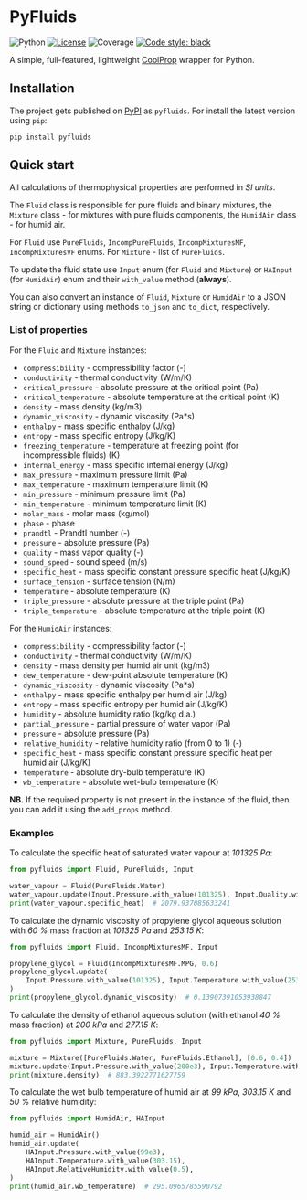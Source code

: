 # PyFluids

![Python](https://img.shields.io/badge/python-3.7.x%20%7C%203.8.x-blue)
[![License](https://img.shields.io/badge/license-MIT-green)](https://github.com/portyanikhin/PyFluids/blob/main/LICENSE)
![Coverage](https://img.shields.io/badge/coverage-100%25-brightgreen)
[![Code style: black](https://img.shields.io/badge/code%20style-black-000000.svg)](https://github.com/psf/black)

A simple, full-featured, lightweight [CoolProp] wrapper for Python.

## Installation

The project gets published on [PyPI] as `pyfluids`. 
For install the latest version using `pip`:

```commandline
pip install pyfluids
```

## Quick start

All calculations of thermophysical properties are performed in _SI units_.

The `Fluid` class is responsible for pure fluids and binary mixtures, 
the `Mixture` class - for mixtures with pure fluids components, 
the `HumidAir` class - for humid air.

For `Fluid` use `PureFluids`, `IncompPureFluids`, `IncompMixturesMF`, 
`IncompMixturesVF` enums. For `Mixture` - list of `PureFluids`.

To update the fluid state use `Input` enum (for `Fluid` and `Mixture`) or 
`HAInput` (for `HumidAir`) enum and their `with_value` method (**always**).

You can also convert an instance of `Fluid`, `Mixture` or `HumidAir` 
to a JSON string or dictionary using methods `to_json` and `to_dict`, respectively.

### List of properties

For the `Fluid` and `Mixture` instances:
* `compressibility` - compressibility factor (-)
* `conductivity` - thermal conductivity (W/m/K)
* `critical_pressure` - absolute pressure at the critical point (Pa)
* `critical_temperature` - absolute temperature at the critical point (K)
* `density` - mass density (kg/m3)
* `dynamic_viscosity` - dynamic viscosity (Pa*s)
* `enthalpy` - mass specific enthalpy (J/kg)
* `entropy` - mass specific entropy (J/kg/K)
* `freezing_temperature` - temperature at freezing point (for incompressible fluids) (K)
* `internal_energy` - mass specific internal energy (J/kg)
* `max_pressure` - maximum pressure limit (Pa)
* `max_temperature` - maximum temperature limit (K)
* `min_pressure` - minimum pressure limit (Pa)
* `min_temperature` - minimum temperature limit (K)
* `molar_mass` - molar mass (kg/mol)
* `phase` - phase
* `prandtl` - Prandtl number (-)
* `pressure` - absolute pressure (Pa)
* `quality` - mass vapor quality (-)
* `sound_speed` - sound speed (m/s)
* `specific_heat` - mass specific constant pressure specific heat (J/kg/K)
* `surface_tension` - surface tension (N/m)
* `temperature` - absolute temperature (K)
* `triple_pressure` - absolute pressure at the triple point (Pa)
* `triple_temperature` - absolute temperature at the triple point (K)

For the `HumidAir` instances:
* `compressibility` - compressibility factor (-)
* `conductivity` - thermal conductivity (W/m/K)
* `density` - mass density per humid air unit (kg/m3)
* `dew_temperature` - dew-point absolute temperature (K)
* `dynamic_viscosity` - dynamic viscosity (Pa*s)
* `enthalpy` - mass specific enthalpy per humid air (J/kg)
* `entropy` - mass specific entropy per humid air (J/kg/K)
* `humidity` - absolute humidity ratio (kg/kg d.a.)
* `partial_pressure` - partial pressure of water vapor (Pa)
* `pressure` - absolute pressure (Pa)
* `relative_humidity` - relative humidity ratio (from 0 to 1) (-)
* `specific_heat` - mass specific constant pressure specific heat per humid air (J/kg/K)
* `temperature` - absolute dry-bulb temperature (K)
* `wb_temperature` - absolute wet-bulb temperature (K)

**NB.** If the required property is not present in the instance of the fluid, 
then you can add it using the `add_props` method.

### Examples

To calculate the specific heat of saturated water vapour at _101325 Pa_:

```python
from pyfluids import Fluid, PureFluids, Input

water_vapour = Fluid(PureFluids.Water)
water_vapour.update(Input.Pressure.with_value(101325), Input.Quality.with_value(1))
print(water_vapour.specific_heat)  # 2079.937085633241
```

To calculate the dynamic viscosity of propylene glycol aqueous solution 
with _60 %_ mass fraction at _101325 Pa_ and _253.15 K_:

```python
from pyfluids import Fluid, IncompMixturesMF, Input

propylene_glycol = Fluid(IncompMixturesMF.MPG, 0.6)
propylene_glycol.update(
    Input.Pressure.with_value(101325), Input.Temperature.with_value(253.15)
)
print(propylene_glycol.dynamic_viscosity)  # 0.13907391053938847
```

To calculate the density of ethanol aqueous solution (with ethanol _40 %_ mass fraction)
at _200 kPa_ and _277.15 K_:

```python
from pyfluids import Mixture, PureFluids, Input

mixture = Mixture([PureFluids.Water, PureFluids.Ethanol], [0.6, 0.4])
mixture.update(Input.Pressure.with_value(200e3), Input.Temperature.with_value(277.15))
print(mixture.density)  # 883.3922771627759
```

To calculate the wet bulb temperature of humid air at _99 kPa_, _303.15 K_ and _50 %_ 
relative humidity:

```python
from pyfluids import HumidAir, HAInput

humid_air = HumidAir()
humid_air.update(
    HAInput.Pressure.with_value(99e3),
    HAInput.Temperature.with_value(303.15),
    HAInput.RelativeHumidity.with_value(0.5),
)
print(humid_air.wb_temperature)  # 295.0965785590792
```

[CoolProp]: http://www.coolprop.org/
[PyPI]: https://pypi.org/project/pyfluids/